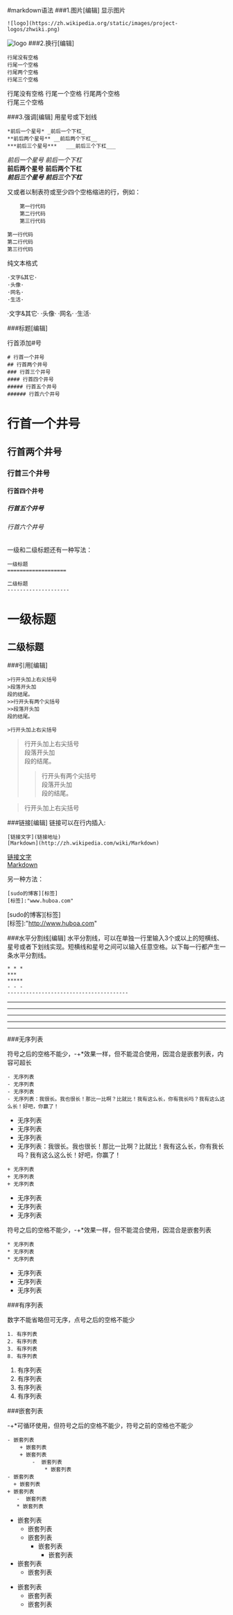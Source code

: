 #markdown语法
###1.图片[编辑]
显示图片

	![logo](https://zh.wikipedia.org/static/images/project-logos/zhwiki.png)
	
![logo](https://zh.wikipedia.org/static/images/project-logos/zhwiki.png)
###2.换行[编辑]
``` 
行尾没有空格
行尾一个空格 
行尾两个空格  
行尾三个空格   
```
行尾没有空格
行尾一个空格 
行尾两个空格  
行尾三个空格    

###3.强调[编辑]
用星号或下划线

```
*前后一个星号* _前后一个下杠_  
**前后两个星号** __前后两个下杠__
***前后三个星号***   ___前后三个下杠___
```
*前后一个星号* _前后一个下杠_    
**前后两个星号** __前后两个下杠__  
***前后三个星号***   ___前后三个下杠___


又或者以制表符或至少四个空格缩进的行，例如：

```
	第一行代码
   	第二行代码
   	第三行代码
```
	第一行代码
   	第二行代码
   	第三行代码

纯文本格式

```
·文字&其它·
·头像·
·网名·
·生活·
```
·文字&其它·
·头像·
·网名·
·生活·

###标题[编辑]

行首添加#号

```
# 行首一个井号
## 行首两个井号
### 行首三个井号
#### 行首四个井号
##### 行首五个井号
###### 行首六个井号
```

# 行首一个井号
## 行首两个井号
### 行首三个井号
#### 行首四个井号
##### 行首五个井号
###### 行首六个井号

一级和二级标题还有一种写法：

```
一级标题
===================

二级标题
--------------------
```

一级标题
===================

二级标题
--------------------


###引用[编辑]

```
>行开头加上右尖括号  
>段落开头加  
段的结尾。 
>>行开头有两个尖括号   
>>段落开头加  
段的结尾。 

>行开头加上右尖括号
```
>行开头加上右尖括号  
>段落开头加  
段的结尾。 
>>行开头有两个尖括号   
>>段落开头加  
段的结尾。 

>行开头加上右尖括号



###链接[编辑]
链接可以在行内插入:  


	[链接文字](链接地址)
	[Markdown](http://zh.wikipedia.com/wiki/Markdown)


[链接文字](链接地址)  
[Markdown](http://zh.wikipedia.com/wiki/Markdown)



另一种方法：

	[sudo的博客][标签]  
	[标签]:"www.huboa.com"

[sudo的博客][标签]  
[标签]:"http://www.huboa.com"


###水平分割线[编辑]
水平分割线，可以在单独一行里输入3个或以上的短横线、星号或者下划线实现。短横线和星号之间可以输入任意空格。以下每一行都产生一条水平分割线。

	* * *
	***
	*****
	- - -
	---------------------------------------

* * *
***
*****
- - -
---------------------------------------


###无序列表

符号之后的空格不能少，-+*效果一样，但不能混合使用，因混合是嵌套列表，内容可超长

```
- 无序列表
- 无序列表
- 无序列表
- 无序列表：我很长。我也很长！那比一比啊？比就比！我有这么长，你有我长吗？我有这么这么长！好吧，你赢了！
```
- 无序列表
- 无序列表
- 无序列表
- 无序列表：我很长。我也很长！那比一比啊？比就比！我有这么长，你有我长吗？我有这么这么长！好吧，你赢了！

```
+ 无序列表
+ 无序列表
+ 无序列表
```
+ 无序列表
+ 无序列表
+ 无序列表

符号之后的空格不能少，-+*效果一样，但不能混合使用，因混合是嵌套列表

```
* 无序列表
* 无序列表
* 无序列表
```
* 无序列表
* 无序列表
* 无序列表


###有序列表

数字不能省略但可无序，点号之后的空格不能少

```
1. 有序列表
2. 有序列表
3. 有序列表
8. 有序列表
```
1. 有序列表
2. 有序列表
3. 有序列表
8. 有序列表

###嵌套列表

-+*可循环使用，但符号之后的空格不能少，符号之前的空格也不能少

```
- 嵌套列表
	+ 嵌套列表
 	+ 嵌套列表
   		-  嵌套列表
   			* 嵌套列表
- 嵌套列表
  + 嵌套列表
+ 嵌套列表
   -  嵌套列表
   * 嵌套列表
```
- 嵌套列表
	+ 嵌套列表
 	+ 嵌套列表
   		-  嵌套列表
   			* 嵌套列表
- 嵌套列表
  + 嵌套列表
+ 嵌套列表
   -  嵌套列表
   * 嵌套列表